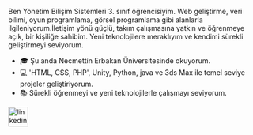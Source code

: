 Ben Yönetim Bilişim Sistemleri 3. sınıf öğrencisiyim. Web geliştirme, veri bilimi, oyun programlama, 
görsel programlama gibi alanlarla ilgileniyorum.İletişim yönü güçlü, takım çalışmasına yatkın ve öğrenmeye açık, bir
kişiliğe sahibim. 
Yeni teknolojilere meraklıyım ve kendimi sürekli geliştirmeyi seviyorum. 

- 🎓 Şu anda Necmettin Erbakan Üniversitesinde okuyorum.
- 💻 'HTML, CSS, PHP', Unity, Python, java ve 3ds Max  ile temel seviye projeler geliştiriyorum.
- 📚 Sürekli öğrenmeyi ve yeni teknolojilerle çalışmayı seviyorum.




[<img src='https://cdn.jsdelivr.net/npm/simple-icons@3.0.1/icons/linkedin.svg' alt='linkedin' height='40'>]([https://www.linkedin.com/in/https://www.linkedin.com/in/kaansoylu5226//](https://www.linkedin.com/in/kaansoylu5226/))  

